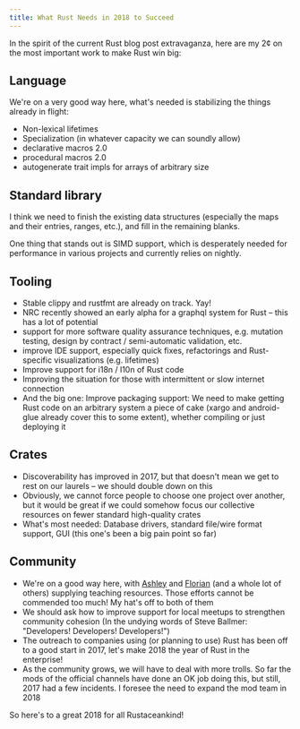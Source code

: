 ```yaml
---
title: What Rust Needs in 2018 to Succeed
---
```


In the spirit of the current Rust blog post extravaganza, here are my
2¢ on the most important work to make Rust win big:

## Language

We're on a very good way here, what's needed is stabilizing the
things already in flight:

* Non-lexical lifetimes
* Specialization (in whatever capacity we can soundly allow)
* declarative macros 2.0
* procedural macros 2.0
* autogenerate trait impls for arrays of arbitrary size

## Standard library

I think we need to finish the existing data structures (especially the
maps and their entries, ranges, etc.), and fill in the remaining
blanks.

One thing that stands out is SIMD support, which is desperately needed
for performance in various projects and currently relies on nightly.

## Tooling

* Stable clippy and rustfmt are already on track. Yay!
* NRC recently showed an early alpha for a graphql system for Rust –
  this has a lot of potential
* support for more software quality assurance techniques, e.g. mutation
  testing, design by contract / semi-automatic validation, etc.
* improve IDE support, especially quick fixes, refactorings and
  Rust-specific visualizations (e.g. lifetimes)
* Improve support for i18n / l10n of Rust code
* Improving the situation for those with intermittent or slow internet
  connection
* And the big one: Improve packaging support: We need to make getting
  Rust code on an arbitrary system a piece of cake (xargo and
  android-glue already cover this to some extent), whether compiling
  or just deploying it

## Crates

* Discoverability has improved in 2017, but that doesn't mean we get
  to rest on our laurels – we should double down on this
* Obviously, we cannot force people to choose one project over another, but
  it would be great if we could somehow focus our collective resources
  on fewer standard high-quality crates
* What's most needed: Database drivers, standard file/wire format
  support, GUI (this one's been a big pain point so far)

## Community

* We're on a good way here, with [Ashley](https://twitter.com/ag_dubs)
  and [Florian](https://twitter.com/argorak) (and a whole lot of others)
  supplying teaching resources. Those efforts cannot be commended too
  much! My hat's off to both of them
* We should ask how to improve support for local meetups to strengthen
  community cohesion (In the undying words of Steve Ballmer:
  "Developers! Developers! Developers!")
* The outreach to companies using (or planning to use) Rust has been
  off to a good start in 2017, let's make 2018 the year of Rust in the
  enterprise!
* As the community grows, we will have to deal with more trolls. So far
  the mods of the official channels have done an OK job doing this, but
  still, 2017 had a few incidents. I foresee the need to expand the mod
  team in 2018

So here's to a great 2018 for all Rustaceankind!
